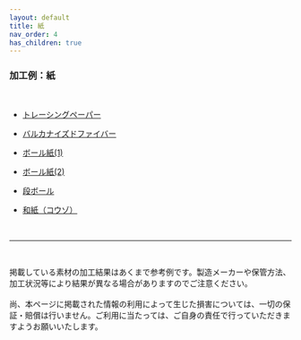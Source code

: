 ```yaml
---
layout: default
title: 紙
nav_order: 4
has_children: true
---
```


### 加工例：紙
<br>

* [トレーシングペーパー](03-1-tracingpaper.md)

* [バルカナイズドファイバー](03-2-pvf.md)

* [ボール紙(1)](03-3-board-w.md)

* [ボール紙(2)](03-4-board-g.md)

* [段ボール](03-5-cb.md)

* [和紙（コウゾ）](03-6-washi.md)

<br>

------

<br>

掲載している素材の加工結果はあくまで参考例です。製造メーカーや保管方法、加工状況等により結果が異なる場合がありますのでご注意ください。<br>
<br>
尚、本ページに掲載された情報の利用によって生じた損害については、一切の保証・賠償は行いません。ご利用に当たっては、ご自身の責任で行っていただきますようお願いいたします。

<br><br><br>
